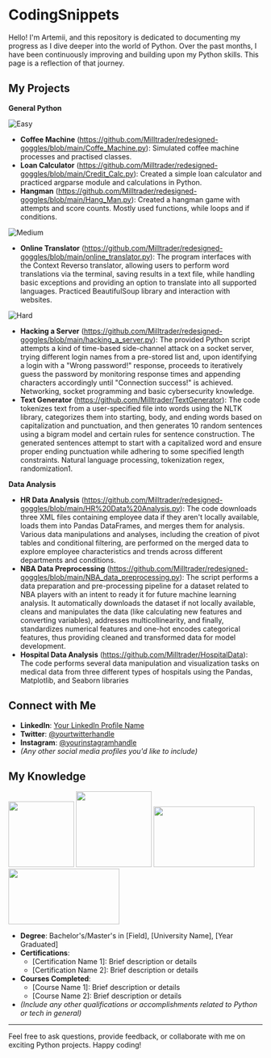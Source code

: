 # CodingSnippets

Hello! I'm Artemii, and this repository is dedicated to documenting my progress as I dive deeper into the world of Python. Over the past months, I have been continuously improving and building upon my Python skills. This page is a reflection of that journey.

## My Projects
  
 **General Python** 
 
  ![Easy](https://img.shields.io/badge/-Easy-brightgreen?style=flat)
- **Coffee Machine** (https://github.com/Milltrader/redesigned-goggles/blob/main/Coffe_Machine.py): Simulated coffee machine processes and practised classes.
- **Loan Calculator** (https://github.com/Milltrader/redesigned-goggles/blob/main/Credit_Calc.py): Created a simple loan calculator and practiced argparse module and calculations in Python.
- **Hangman** (https://github.com/Milltrader/redesigned-goggles/blob/main/Hang_Man.py): Created a hangman game with attempts and score counts. Mostly used functions, while loops and if conditions.

![Medium](https://img.shields.io/badge/-Medium-yellow?style=flat)
- **Online Translator** (https://github.com/Milltrader/redesigned-goggles/blob/main/online_translator.py): 
The program interfaces with the Context Reverso translator, allowing users to perform word translations via the terminal, saving results in a text file, while handling basic exceptions and providing an option to translate into all supported languages. Practiced BeautifulSoup library and interaction with websites.

![Hard](https://img.shields.io/badge/-Hard-orange?style=flat)
- **Hacking a Server** (https://github.com/Milltrader/redesigned-goggles/blob/main/hacking_a_server.py): The provided Python script attempts a kind of time-based side-channel attack on a socket server, trying different login names from a pre-stored list and, upon identifying a login with a "Wrong password!" response, proceeds to iteratively guess the password by monitoring response times and appending characters accordingly until "Connection success!" is achieved. Networking, socket programming and basic cybersecurity knowledge.
- **Text Generator** (https://github.com/Milltrader/TextGenerator): 
The code tokenizes text from a user-specified file into words using the NLTK library, categorizes them into starting, body, and ending words based on capitalization and punctuation, and then generates 10 random sentences using a bigram model and certain rules for sentence construction. The generated sentences attempt to start with a capitalized word and ensure proper ending punctuation while adhering to some specified length constraints. Natural language processing, tokenization regex, randomization1. 

 **Data Analysis** 
- **HR Data Analysis** (https://github.com/Milltrader/redesigned-goggles/blob/main/HR%20Data%20Analysis.py): 
The code downloads three XML files containing employee data if they aren't locally available, loads them into Pandas DataFrames, and merges them for analysis. Various data manipulations and analyses, including the creation of pivot tables and conditional filtering, are performed on the merged data to explore employee characteristics and trends across different departments and conditions.
- **NBA Data Preprocessing** (https://github.com/Milltrader/redesigned-goggles/blob/main/NBA_data_preprocessing.py): The script performs a data preparation and pre-processing pipeline for a dataset related to NBA players with an intent to ready it for future machine learning analysis. It automatically downloads the dataset if not locally available, cleans and manipulates the data (like calculating new features and converting variables), addresses multicollinearity, and finally, standardizes numerical features and one-hot encodes categorical features, thus providing cleaned and transformed data for model development.
- **Hospital Data Analysis** (https://github.com/Milltrader/HospitalData): The code performs several data manipulation and visualization tasks on medical data from three different types of hospitals using the Pandas, Matplotlib, and Seaborn libraries

## Connect with Me
- **LinkedIn**: [Your LinkedIn Profile Name](YOUR_LINKEDIN_PROFILE_URL)
- **Twitter**: [@yourtwitterhandle](YOUR_TWITTER_PROFILE_URL)
- **Instagram**: [@yourinstagramhandle](YOUR_INSTAGRAM_PROFILE_URL)
- *(Any other social media profiles you'd like to include)*

## My Knowledge 
<img src="https://github.com/Milltrader/CodingSnippets/assets/136706246/31492d3e-159e-4044-ace4-850786204264" width="130" height="130">
<img src="https://github.com/Milltrader/CodingSnippets/assets/136706246/5b59f741-e407-4216-b83c-1a1e3719f0e9" width="150" height="150">
<img src="https://github.com/Milltrader/CodingSnippets/assets/136706246/46140334-88d3-47ae-a3db-7c60e4fe7f27" width="200" height="120">
<img src="https://github.com/Milltrader/CodingSnippets/assets/136706246/c7725fb8-cee2-429f-9aa9-813c1575da51" width="220" height="110">

- **Degree**: Bachelor's/Master's in [Field], [University Name], [Year Graduated]
- **Certifications**:
  - [Certification Name 1]: Brief description or details
  - [Certification Name 2]: Brief description or details
- **Courses Completed**:
  - [Course Name 1]: Brief description or details
  - [Course Name 2]: Brief description or details
- *(Include any other qualifications or accomplishments related to Python or tech in general)*

---

Feel free to ask questions, provide feedback, or collaborate with me on exciting Python projects. Happy coding!
